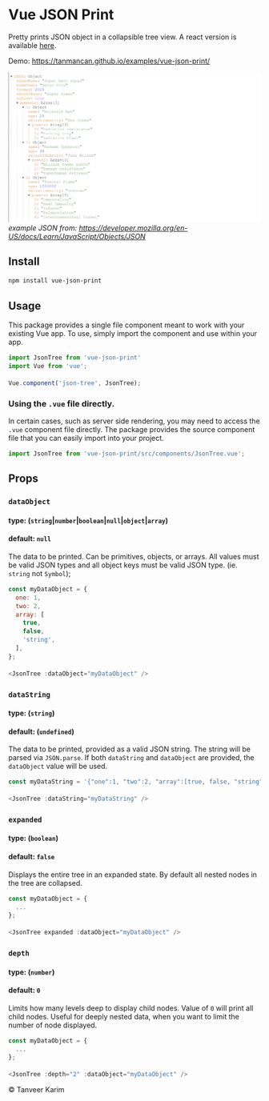 # Vue JSON Print

Pretty prints JSON object in a collapsible tree view. A react version is available [here](https://www.npmjs.com/package/react-json-print).

Demo: https://tanmancan.github.io/examples/vue-json-print/

![](public/example.png)
*example JSON from: https://developer.mozilla.org/en-US/docs/Learn/JavaScript/Objects/JSON*

## Install

```bash
npm install vue-json-print
```

## Usage

This package provides a single file component meant to work with your existing Vue app. To use, simply import the component and use within your app.

```javascript
import JsonTree from 'vue-json-print'
import Vue from 'vue';

Vue.component('json-tree', JsonTree);
```

### Using the `.vue` file directly.

In certain cases, such as server side rendering, you may need to access the `.vue` component file directly. The package provides the source component file that you can easily import into your project.

```javascript
import JsonTree from 'vue-json-print/src/components/JsonTree.vue';
```

## Props

### `dataObject`
#### type: (`string`|`number`|`boolean`|`null`|`object`|`array`)
#### default: `null`

The data to be printed. Can be primitives, objects, or arrays. All values must be valid JSON types and all object keys must be valid JSON type. (ie. `string` not `Symbol`);

```javascript
const myDataObject = {
  one: 1,
  two: 2,
  array: [
    true,
    false,
    'string',
  ],
};

<JsonTree :dataObject="myDataObject" />
```

### `dataString`
#### type: (`string`)
#### default: (`undefined`)

The data to be printed, provided as a valid JSON string. The string will be parsed via `JSON.parse`. If both `dataString` and `dataObject` are provided, the `dataObject` value will be used.

```javascript
const myDataString = '{"one":1, "two":2, "array":[true, false, "string"]}';

<JsonTree :dataString="myDataString" />
```

### `expanded`
#### type: (`boolean`)
#### default: `false`

Displays the entire tree in an expanded state. By default all nested nodes in the tree are collapsed.

```javascript
const myDataObject = {
  ...
};

<JsonTree expanded :dataObject="myDataObject" />
```

### `depth`
#### type: (`number`)
#### default: `0`

Limits how many levels deep to display child nodes. Value of `0` will print all child nodes. Useful for deeply nested data, when you want to limit the number of node displayed.

```javascript
const myDataObject = {
  ...
};

<JsonTree :depth="2" :dataObject="myDataObject" />
```

&copy; Tanveer Karim
